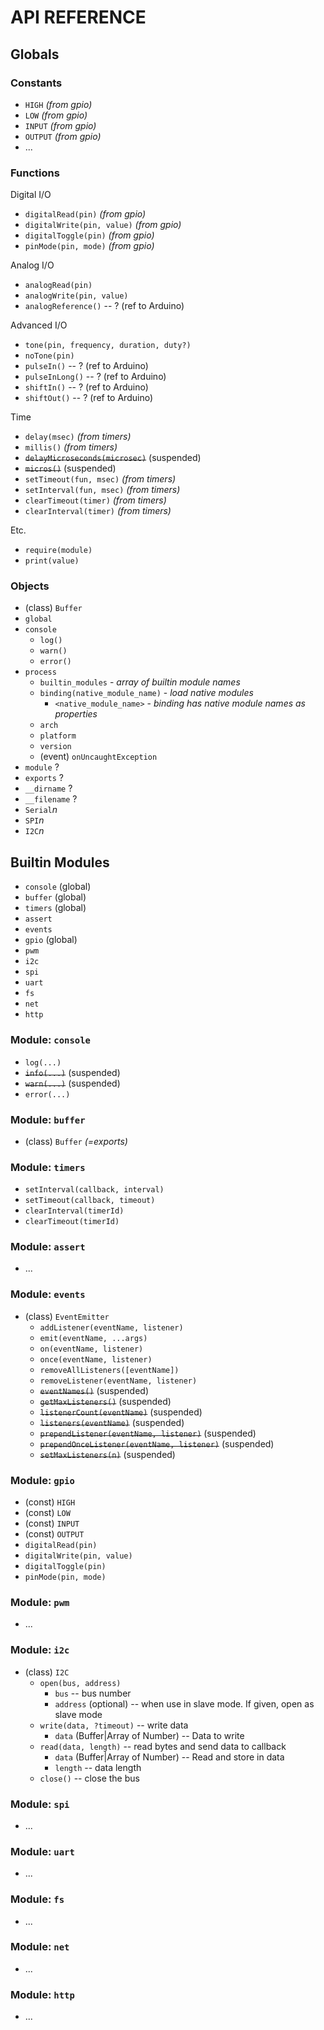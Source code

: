 # API REFERENCE

## Globals

### Constants

* `HIGH` _(from gpio)_
* `LOW` _(from gpio)_
* `INPUT` _(from gpio)_
* `OUTPUT` _(from gpio)_
* ...

### Functions

Digital I/O

* `digitalRead(pin)` _(from gpio)_
* `digitalWrite(pin, value)` _(from gpio)_
* `digitalToggle(pin)` _(from gpio)_
* `pinMode(pin, mode)` _(from gpio)_

Analog I/O

* `analogRead(pin)`
* `analogWrite(pin, value)`
* `analogReference()` -- ? (ref to Arduino)

Advanced I/O

* `tone(pin, frequency, duration, duty?)`
* `noTone(pin)`
* `pulseIn()` -- ? (ref to Arduino)
* `pulseInLong()` -- ? (ref to Arduino)
* `shiftIn()` -- ? (ref to Arduino)
* `shiftOut()` -- ? (ref to Arduino)

Time

* `delay(msec)` _(from timers)_
* `millis()` _(from timers)_
* ~~`delayMicroseconds(microsec)`~~ (suspended)
* ~~`micros()`~~ (suspended)
* `setTimeout(fun, msec)` _(from timers)_
* `setInterval(fun, msec)` _(from timers)_
* `clearTimeout(timer)` _(from timers)_
* `clearInterval(timer)` _(from timers)_

Etc.

* `require(module)`
* `print(value)`

### Objects

* (class) `Buffer`
* `global`
* `console`
  * `log()`
  * `warn()`
  * `error()`
* `process`
  * `builtin_modules` - _array of builtin module names_
  * `binding(native_module_name)` - _load native modules_
    * `<native_module_name>` - _binding has native module names as properties_
  * `arch`
  * `platform`
  * `version`
  * (event) `onUncaughtException`
* `module` ?
* `exports` ?
* `__dirname` ?
* `__filename` ?
* `Serial`_n_
* `SPI`_n_
* `I2C`_n_

## Builtin Modules

* `console` (global)
* `buffer` (global)
* `timers` (global)
* `assert`
* `events`
* `gpio` (global)
* `pwm`
* `i2c`
* `spi`
* `uart`
* `fs`
* `net`
* `http`

### Module: `console`

* `log(...)`
* ~~`info(...)`~~ (suspended)
* ~~`warn(...)`~~ (suspended)
* `error(...)`

### Module: `buffer`

* (class) `Buffer` _(=exports)_

### Module: `timers`

* `setInterval(callback, interval)`
* `setTimeout(callback, timeout)`
* `clearInterval(timerId)`
* `clearTimeout(timerId)`

### Module: `assert`

* ...

### Module: `events`

* (class) `EventEmitter`
  * `addListener(eventName, listener)`
  * `emit(eventName, ...args)`
  * `on(eventName, listener)`
  * `once(eventName, listener)`
  * `removeAllListeners([eventName])`
  * `removeListener(eventName, listener)`
  * ~~`eventNames()`~~ (suspended)
  * ~~`getMaxListeners()`~~ (suspended)
  * ~~`listenerCount(eventName)`~~ (suspended)
  * ~~`listeners(eventName)`~~ (suspended)
  * ~~`prependListener(eventName, listener)`~~ (suspended)
  * ~~`prependOnceListener(eventName, listener)`~~ (suspended)
  * ~~`setMaxListeners(n)`~~ (suspended)

### Module: `gpio`

* (const) `HIGH`
* (const) `LOW`
* (const) `INPUT`
* (const) `OUTPUT`
* `digitalRead(pin)`
* `digitalWrite(pin, value)`
* `digitalToggle(pin)`
* `pinMode(pin, mode)`

### Module: `pwm`

* ...

### Module: `i2c`

* (class) `I2C`
  * `open(bus, address)`
    * `bus` -- bus number
    * `address` (optional) -- when use in slave mode. If given, open as slave mode
  * `write(data, ?timeout)` -- write data
    * `data` (Buffer|Array of Number) -- Data to write
  * `read(data, length)` -- read bytes and send data to callback
    * `data` (Buffer|Array of Number) -- Read and store in data
    * `length` -- data length
  * `close()` -- close the bus

### Module: `spi`

* ...

### Module: `uart`

* ...

### Module: `fs`

* ...

### Module: `net`

* ...

### Module: `http`

* ...
